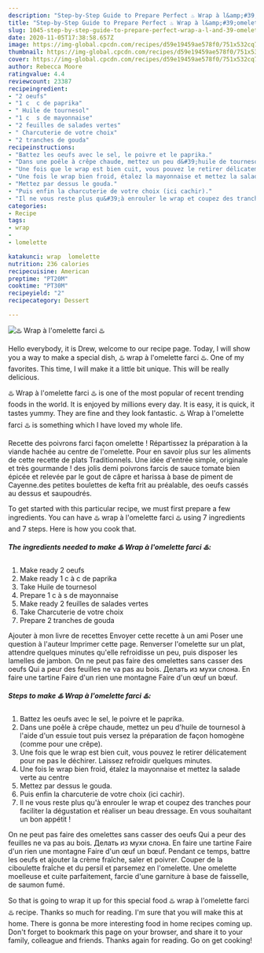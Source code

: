 ```yaml
---
description: "Step-by-Step Guide to Prepare Perfect ♨️ Wrap à l&amp;#39;omelette farci ♨️"
title: "Step-by-Step Guide to Prepare Perfect ♨️ Wrap à l&amp;#39;omelette farci ♨️"
slug: 1045-step-by-step-guide-to-prepare-perfect-wrap-a-l-and-39-omelette-farci
date: 2020-11-05T17:38:58.657Z
image: https://img-global.cpcdn.com/recipes/d59e19459ae578f0/751x532cq70/♨️-wrap-a-lomelette-farci-♨️-photo-principale-de-la-recette.jpg
thumbnail: https://img-global.cpcdn.com/recipes/d59e19459ae578f0/751x532cq70/♨️-wrap-a-lomelette-farci-♨️-photo-principale-de-la-recette.jpg
cover: https://img-global.cpcdn.com/recipes/d59e19459ae578f0/751x532cq70/♨️-wrap-a-lomelette-farci-♨️-photo-principale-de-la-recette.jpg
author: Rebecca Moore
ratingvalue: 4.4
reviewcount: 23387
recipeingredient:
- "2 oeufs"
- "1 c  c de paprika"
- " Huile de tournesol"
- "1 c  s de mayonnaise"
- "2 feuilles de salades vertes"
- " Charcuterie de votre choix"
- "2 tranches de gouda"
recipeinstructions:
- "Battez les oeufs avec le sel, le poivre et le paprika."
- "Dans une poêle à crêpe chaude, mettez un peu d&#39;huile de tournesol à l&#39;aide d&#39;un essuie tout puis versez la préparation de façon homogène (comme pour une crêpe)."
- "Une fois que le wrap est bien cuit, vous pouvez le retirer délicatement pour ne pas le déchirer. Laissez refroidir quelques minutes."
- "Une fois le wrap bien froid, étalez la mayonnaise et mettez la salade verte au centre"
- "Mettez par dessus le gouda."
- "Puis enfin la charcuterie de votre choix (ici cachir)."
- "Il ne vous reste plus qu&#39;à enrouler le wrap et coupez des tranches pour faciliter la dégustation et réaliser un beau dressage. En vous souhaitant un bon appétit !"
categories:
- Recipe
tags:
- wrap
- 
- lomelette

katakunci: wrap  lomelette 
nutrition: 236 calories
recipecuisine: American
preptime: "PT20M"
cooktime: "PT30M"
recipeyield: "2"
recipecategory: Dessert

---
```



![♨️ Wrap à l&#39;omelette farci ♨️](https://img-global.cpcdn.com/recipes/d59e19459ae578f0/751x532cq70/♨️-wrap-a-lomelette-farci-♨️-photo-principale-de-la-recette.jpg)

Hello everybody, it is Drew, welcome to our recipe page. Today, I will show you a way to make a special dish, ♨️ wrap à l&#39;omelette farci ♨️. One of my favorites. This time, I will make it a little bit unique. This will be really delicious.

♨️ Wrap à l&#39;omelette farci ♨️ is one of the most popular of recent trending foods in the world. It is enjoyed by millions every day. It is easy, it is quick, it tastes yummy. They are fine and they look fantastic. ♨️ Wrap à l&#39;omelette farci ♨️ is something which I have loved my whole life.

Recette des poivrons farci façon omelette ! Répartissez la préparation à la viande hachée au centre de l&#39;omelette. Pour en savoir plus sur les aliments de cette recette de plats Traditionnels. Une idée d&#39;entrée simple, originale et très gourmande ! des jolis demi poivrons farcis de sauce tomate bien épicée et relevée par le gout de câpre et harissa à base de piment de Cayenne.des petites boulettes de kefta frit au préalable, des oeufs cassés au dessus et saupoudrés.


To get started with this particular recipe, we must first prepare a few ingredients. You can have ♨️ wrap à l&#39;omelette farci ♨️ using 7 ingredients and 7 steps. Here is how you cook that.

<!--inarticleads1-->

##### The ingredients needed to make ♨️ Wrap à l&#39;omelette farci ♨️:

1. Make ready 2 oeufs
1. Make ready 1 c à c de paprika
1. Take  Huile de tournesol
1. Prepare 1 c à s de mayonnaise
1. Make ready 2 feuilles de salades vertes
1. Take  Charcuterie de votre choix
1. Prepare 2 tranches de gouda


Ajouter à mon livre de recettes Envoyer cette recette à un ami Poser une question à l&#39;auteur Imprimer cette page. Renverser l&#39;omelette sur un plat, attendre quelques minutes qu&#39;elle refroidisse un peu, puis disposer les lamelles de jambon. On ne peut pas faire des omelettes sans casser des oeufs Qui a peur des feuilles ne va pas au bois. Делать из мухи слона. En faire une tartine Faire d&#39;un rien une montagne Faire d&#39;un œuf un bœuf. 

<!--inarticleads2-->

##### Steps to make ♨️ Wrap à l&#39;omelette farci ♨️:

1. Battez les oeufs avec le sel, le poivre et le paprika.
1. Dans une poêle à crêpe chaude, mettez un peu d&#39;huile de tournesol à l&#39;aide d&#39;un essuie tout puis versez la préparation de façon homogène (comme pour une crêpe).
1. Une fois que le wrap est bien cuit, vous pouvez le retirer délicatement pour ne pas le déchirer. Laissez refroidir quelques minutes.
1. Une fois le wrap bien froid, étalez la mayonnaise et mettez la salade verte au centre
1. Mettez par dessus le gouda.
1. Puis enfin la charcuterie de votre choix (ici cachir).
1. Il ne vous reste plus qu&#39;à enrouler le wrap et coupez des tranches pour faciliter la dégustation et réaliser un beau dressage. En vous souhaitant un bon appétit !


On ne peut pas faire des omelettes sans casser des oeufs Qui a peur des feuilles ne va pas au bois. Делать из мухи слона. En faire une tartine Faire d&#39;un rien une montagne Faire d&#39;un œuf un bœuf. Pendant ce temps, battre les oeufs et ajouter la crème fraîche, saler et poivrer. Couper de la ciboulette fraîche et du persil et parsemez en l&#39;omelette. Une omelette moelleuse et cuite parfaitement, farcie d&#39;une garniture à base de faisselle, de saumon fumé. 

So that is going to wrap it up for this special food ♨️ wrap à l&#39;omelette farci ♨️ recipe. Thanks so much for reading. I'm sure that you will make this at home. There is gonna be more interesting food in home recipes coming up. Don't forget to bookmark this page on your browser, and share it to your family, colleague and friends. Thanks again for reading. Go on get cooking!
